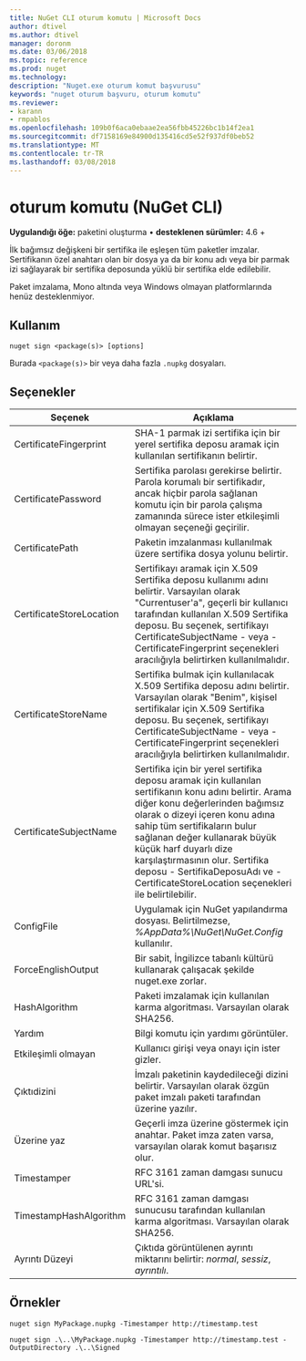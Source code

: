 ```yaml
---
title: NuGet CLI oturum komutu | Microsoft Docs
author: dtivel
ms.author: dtivel
manager: doronm
ms.date: 03/06/2018
ms.topic: reference
ms.prod: nuget
ms.technology: 
description: "Nuget.exe oturum komut başvurusu"
keywords: "nuget oturum başvuru, oturum komutu"
ms.reviewer:
- karann
- rmpablos
ms.openlocfilehash: 109b0f6aca0ebaae2ea56fbb45226bc1b14f2ea1
ms.sourcegitcommit: df7158169e84900d135416cd5e52f937df0beb52
ms.translationtype: MT
ms.contentlocale: tr-TR
ms.lasthandoff: 03/08/2018
---
```

# <a name="sign-command-nuget-cli"></a>oturum komutu (NuGet CLI)

**Uygulandığı öğe:** paketini oluşturma &bullet; **desteklenen sürümler:** 4.6 +

İlk bağımsız değişkeni bir sertifika ile eşleşen tüm paketler imzalar. Sertifikanın özel anahtarı olan bir dosya ya da bir konu adı veya bir parmak izi sağlayarak bir sertifika deposunda yüklü bir sertifika elde edilebilir.

Paket imzalama, Mono altında veya Windows olmayan platformlarında henüz desteklenmiyor.

## <a name="usage"></a>Kullanım

```cli
nuget sign <package(s)> [options]
```

Burada `<package(s)>` bir veya daha fazla `.nupkg` dosyaları.

## <a name="options"></a>Seçenekler

| Seçenek | Açıklama |
| --- | --- |
| CertificateFingerprint | SHA-1 parmak izi sertifika için bir yerel sertifika deposu aramak için kullanılan sertifikanın belirtir. |
| CertificatePassword | Sertifika parolası gerekirse belirtir. Parola korumalı bir sertifikadır, ancak hiçbir parola sağlanan komutu için bir parola çalışma zamanında sürece ister etkileşimli olmayan seçeneği geçirilir. |
| CertificatePath | Paketin imzalanması kullanılmak üzere sertifika dosya yolunu belirtir. |
| CertificateStoreLocation | Sertifikayı aramak için X.509 Sertifika deposu kullanımı adını belirtir. Varsayılan olarak "Currentuser'a", geçerli bir kullanıcı tarafından kullanılan X.509 Sertifika deposu. Bu seçenek, sertifikayı CertificateSubjectName - veya - CertificateFingerprint seçenekleri aracılığıyla belirtirken kullanılmalıdır. |
| CertificateStoreName | Sertifika bulmak için kullanılacak X.509 Sertifika deposu adını belirtir. Varsayılan olarak "Benim", kişisel sertifikalar için X.509 Sertifika deposu. Bu seçenek, sertifikayı CertificateSubjectName - veya - CertificateFingerprint seçenekleri aracılığıyla belirtirken kullanılmalıdır. |
| CertificateSubjectName | Sertifika için bir yerel sertifika deposu aramak için kullanılan sertifikanın konu adını belirtir.  Arama diğer konu değerlerinden bağımsız olarak o dizeyi içeren konu adına sahip tüm sertifikaların bulur sağlanan değer kullanarak büyük küçük harf duyarlı dize karşılaştırmasının olur.  Sertifika deposu - SertifikaDeposuAdı ve - CertificateStoreLocation seçenekleri ile belirtilebilir. |
| ConfigFile | Uygulamak için NuGet yapılandırma dosyası. Belirtilmezse, *%AppData%\NuGet\NuGet.Config* kullanılır. |
| ForceEnglishOutput | Bir sabit, İngilizce tabanlı kültürü kullanarak çalışacak şekilde nuget.exe zorlar. |
| HashAlgorithm | Paketi imzalamak için kullanılan karma algoritması. Varsayılan olarak SHA256. |
| Yardım | Bilgi komutu için yardımı görüntüler. |
| Etkileşimli olmayan | Kullanıcı girişi veya onayı için ister gizler. |
| Çıktıdizini | İmzalı paketinin kaydedileceği dizini belirtir. Varsayılan olarak özgün paket imzalı paketi tarafından üzerine yazılır. |
| Üzerine yaz | Geçerli imza üzerine göstermek için anahtar. Paket imza zaten varsa, varsayılan olarak komut başarısız olur. |
| Timestamper | RFC 3161 zaman damgası sunucu URL'si. |
| TimestampHashAlgorithm | RFC 3161 zaman damgası sunucusu tarafından kullanılan karma algoritması. Varsayılan olarak SHA256. |
| Ayrıntı Düzeyi | Çıktıda görüntülenen ayrıntı miktarını belirtir: *normal*, *sessiz*, *ayrıntılı*. |

## <a name="examples"></a>Örnekler

```cli
nuget sign MyPackage.nupkg -Timestamper http://timestamp.test

nuget sign .\..\MyPackage.nupkg -Timestamper http://timestamp.test -OutputDirectory .\..\Signed
```